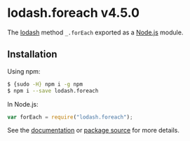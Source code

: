 # lodash.foreach v4.5.0

The [lodash](https://lodash.com/) method `_.forEach` exported as a [Node.js](https://nodejs.org/) module.

## Installation

Using npm:

```bash
$ {sudo -H} npm i -g npm
$ npm i --save lodash.foreach
```

In Node.js:

```js
var forEach = require("lodash.foreach");
```

See the [documentation](https://lodash.com/docs#forEach) or [package source](https://github.com/lodash/lodash/blob/4.5.0-npm-packages/lodash.foreach) for more details.
